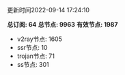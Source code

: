 更新时间2022-09-14 17:24:10

**总订阅: 64**
**总节点: 9963**
**有效节点: 1987**
- v2ray节点: 1605
- ssr节点: 10
- trojan节点: 71
- ss节点: 301
